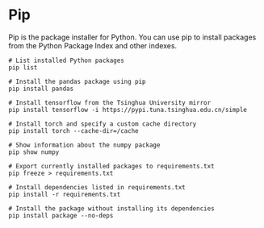 # Pip

Pip is the package installer for Python. You can use pip to install packages from the Python Package Index and other indexes.

```shell
# List installed Python packages
pip list

# Install the pandas package using pip
pip install pandas

# Install tensorflow from the Tsinghua University mirror
pip install tensorflow -i https://pypi.tuna.tsinghua.edu.cn/simple

# Install torch and specify a custom cache directory
pip install torch --cache-dir=/cache

# Show information about the numpy package
pip show numpy

# Export currently installed packages to requirements.txt
pip freeze > requirements.txt

# Install dependencies listed in requirements.txt
pip install -r requirements.txt

# Install the package without installing its dependencies
pip install package --no-deps
```

